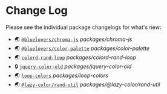 # Change Log

Please see the individual package changelogs for what's new:

* 🌏 [`@bluelovers/chroma-js`](./packages/chroma-js/CHANGELOG.md "packages/chroma-js") *packages/chroma-js*
* 🌏 [`@bluelovers/color-palette`](./packages/color-palette/CHANGELOG.md "packages/color-palette") *packages/color-palette*
* 🌏 [`colord-rand-loop`](./packages/colord-rand-loop/CHANGELOG.md "packages/colord-rand-loop") *packages/colord-rand-loop*
* 🔒 [`jquery-color-old`](./packages/jquery-color-old/CHANGELOG.md "packages/jquery-color-old") *packages/jquery-color-old*
* 🌏 [`loop-colors`](./packages/loop-colors/CHANGELOG.md "packages/loop-colors") *packages/loop-colors*
* 🌏 [`@lazy-color/rand-util`](./packages/@lazy-color/rand-util/CHANGELOG.md "packages/@lazy-color/rand-util") *packages/@lazy-color/rand-util*

